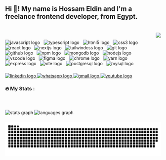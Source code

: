<br clear="both">

<h2 align="left">Hi 👋! My name is Hossam Eldin and I'm a freelance frontend developer, from Egypt.</h2>

###

<br clear="both">

<img align="right" height="250" src="https://hossam-portfolio.vercel.app/_next/image?url=%2F_next%2Fstatic%2Fmedia%2Ffinal.4f0c650e.webp&w=1080&q=75"  />

###

<div align="left">
  <img src="https://cdn.jsdelivr.net/gh/devicons/devicon/icons/javascript/javascript-original.svg" height="30" alt="javascript logo"  />
  <img width="4" />
  <img src="https://cdn.jsdelivr.net/gh/devicons/devicon/icons/typescript/typescript-original.svg" height="30" alt="typescript logo"  />
  <img width="4" />
  <img src="https://cdn.jsdelivr.net/gh/devicons/devicon/icons/html5/html5-original.svg" height="30" alt="html5 logo"  />
  <img width="4" />
  <img src="https://cdn.jsdelivr.net/gh/devicons/devicon/icons/css3/css3-original.svg" height="30" alt="css3 logo"  />
  <img width="4" />
  <img src="https://cdn.jsdelivr.net/gh/devicons/devicon/icons/react/react-original.svg" height="30" alt="react logo"  />
  <img width="4" />
  <img src="https://cdn.jsdelivr.net/gh/devicons/devicon/icons/nextjs/nextjs-original.svg" height="30" alt="nextjs logo"  />
<!--   <img src="https://skillicons.dev/icons?i=nextjs" height="30" alt="nextjs logo"  /> -->
  <img width="4" />
  <img src="https://cdn.simpleicons.org/tailwindcss/06B6D4" height="30" alt="tailwindcss logo"  />
  <img width="4" />
  <img src="https://cdn.jsdelivr.net/gh/devicons/devicon/icons/git/git-original.svg" height="30" alt="git logo"  />
  <img width="4" />
  <img src="https://skillicons.dev/icons?i=github" height="30" alt="github logo"  />
  <img width="4" />
  <img src="https://cdn.jsdelivr.net/gh/devicons/devicon/icons/npm/npm-original-wordmark.svg" height="30" alt="npm logo"  />
  <img width="4" />
  <img src="https://cdn.jsdelivr.net/gh/devicons/devicon/icons/mongodb/mongodb-original.svg" height="30" alt="mongodb logo"  />
  <img width="4" />
  <img src="https://cdn.simpleicons.org/nodedotjs/339933" height="30" alt="nodejs logo"  />
  <img width="4" />
  <img src="https://cdn.jsdelivr.net/gh/devicons/devicon/icons/vscode/vscode-original.svg" height="30" alt="vscode logo"  />
  <img width="4" />
  <img src="https://cdn.jsdelivr.net/gh/devicons/devicon/icons/figma/figma-original.svg" height="30" alt="figma logo"  />
  <img width="4" />
  <img src="https://cdn.jsdelivr.net/gh/devicons/devicon/icons/chrome/chrome-original.svg" height="30" alt="chrome logo"  />
  <img width="4" />
  <img src="https://cdn.simpleicons.org/yarn/2C8EBB" height="30" alt="yarn logo"  />
  <img width="4" />
  <img src="https://skillicons.dev/icons?i=express" height="30" alt="express logo"  />
  <img width="4" />
  <img src="https://skillicons.dev/icons?i=vite" height="30" alt="vite logo"  />
  <img width="4" />
  <img src="https://cdn.simpleicons.org/postgresql/4169E1" height="30" alt="postgresql logo"  />
  <img width="4" />
  <img src="https://cdn.jsdelivr.net/gh/devicons/devicon/icons/mysql/mysql-original.svg" height="30" alt="mysql logo"  />
</div>

###

<div align="left">
  <a href="https://www.linkedin.com/in/hossam-eldin-a55a35131/" target="_blank">
    <img src="https://img.shields.io/static/v1?message=LinkedIn&logo=linkedin&label=&color=0077B5&logoColor=white&labelColor=&style=for-the-badge" height="35" alt="linkedin logo"  />
  </a>
  <a href="https://wa.me/message/5DW6LKND6JOJI1" target="_blank">
    <img src="https://img.shields.io/static/v1?message=Whatsapp&logo=whatsapp&label=&color=25D366&logoColor=white&labelColor=&style=for-the-badge" height="35" alt="whatsapp logo"  />
  </a>
  <a href="mailto:hossam.eldin.coding@gmail.com" target="_blank">
    <img src="https://img.shields.io/static/v1?message=Gmail&logo=gmail&label=&color=D14836&logoColor=white&labelColor=&style=for-the-badge" height="35" alt="gmail logo"  />
  </a>
  <a href="https://www.youtube.com/channel/UCFtlaZ4rTAyWo8MZBTxhwQA" target="_blank">
    <img src="https://img.shields.io/static/v1?message=Youtube&logo=youtube&label=&color=FF0000&logoColor=white&labelColor=&style=for-the-badge" height="35" alt="youtube logo"  />
  </a>
</div>

###

<h3 align="left">🔥   My Stats :</h3>


<br clear="both">

<div align="left">
  <img src="https://github-readme-stats.vercel.app/api?username=HOS-ELDIN&hide_title=false&hide_rank=true&show_icons=true&include_all_commits=true&count_private=true&disable_animations=false&theme=darcula&locale=en&hide_border=true" height="150" alt="stats graph"  />
  <img src="https://github-readme-stats.vercel.app/api/top-langs?username=HOS-ELDIN&locale=en&hide_title=false&layout=compact&card_width=320&langs_count=6&theme=darcula&hide_border=true" height="150" alt="languages graph"  />
</div>

###


<picture>
  <source media="(prefers-color-scheme: dark)" srcset="https://raw.githubusercontent.com/HOS-ELDIN/HOS-ELDIN/output/github-snake-dark.svg" />
  <source media="(prefers-color-scheme: light)" srcset="https://raw.githubusercontent.com/HOS-ELDIN/HOS-ELDIN/output/github-snake.svg" />
  <img alt="github-snake" src="https://raw.githubusercontent.com/HOS-ELDIN/HOS-ELDIN/output/github-snake.svg" />
</picture>

###
